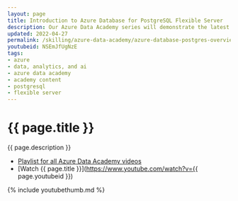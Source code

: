 ```yaml
---
layout: page
title: Introduction to Azure Database for PostgreSQL Flexible Server
description: Our Azure Data Academy series will demonstrate the latest data-centric technologies on Microsoft Azure. In this session, Gennady Kostinsky introduces Azure Database for PostgreSQL, a fully managed PaaS service allowing you to focus on application innovation, not database management. The Flexible Server architecture provides single-zone or zone-redundant high availability to suit application needs.
updated: 2022-04-27
permalink: /skilling/azure-data-academy/azure-database-postgres-overview
youtubeid: NSEmJfUgNzE
tags: 
- azure
- data, analytics, and ai
- azure data academy
- academy content
- postgresql
- flexible server
---
```


# {{ page.title }}

{{ page.description }}

* [Playlist for all Azure Data Academy videos](https://www.youtube.com/playlist?list=PLz7jPMmpNrjlOS4hbINKqLVBafb5yD5Rm)
* [Watch {{ page.title }}](https://www.youtube.com/watch?v={{ page.youtubeid }})

{% include youtubethumb.md 
%}